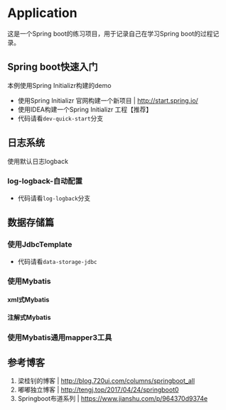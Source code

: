 # Application
这是一个Spring boot的练习项目，用于记录自己在学习Spring boot的过程记录。

## Spring boot快速入门
本例使用Spring Initializr构建的demo
* 使用Spring Initializr 官网构建一个新项目 | http://start.spring.io/
* 使用IDEA构建一个Spring Initializr 工程【推荐】
* 代码请看`dev-quick-start`分支
## 日志系统
使用默认日志logback
### log-logback-自动配置
* 代码请看`log-logback`分支

## 数据存储篇

### 使用JdbcTemplate
* 代码请看`data-storage-jdbc`

### 使用Mybatis
#### xml式Mybatis
#### 注解式Mybatis

### 使用Mybatis通用mapper3工具

## 参考博客
1. 梁桂钊的博客 | http://blog.720ui.com/columns/springboot_all
2. 嘟嘟独立博客 | http://tengj.top/2017/04/24/springboot0
3. Springboot布道系列 | https://www.jianshu.com/p/964370d9374e
